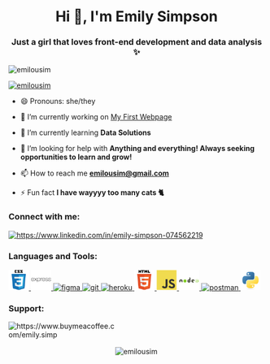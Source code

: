 <h1 align="center">Hi 👋, I'm Emily Simpson</h1>
<h3 align="center">Just a girl that loves front-end development and data analysis ✨</h3>

<p align="left"> <img src="https://komarev.com/ghpvc/?username=emilousim&label=Profile%20views&color=0e75b6&style=flat" alt="emilousim" /> </p>

<p align="left"> <a href="https://github.com/ryo-ma/github-profile-trophy"><img src="https://github-profile-trophy.vercel.app/?username=emilousim" alt="emilousim" /></a> </p>

- 😄 Pronouns: she/they

- 🔭 I’m currently working on [My First Webpage](https://github.com/emilousim/FOUNDATIONS-CAPSTONE.git)

- 🌱 I’m currently learning **Data Solutions**

- 🤝 I’m looking for help with **Anything and everything! Always seeking opportunities to learn and grow!**

<!-- - 👨‍💻 All of my projects are available at [https://emilousim.github.io/](https://emilousim.github.io/) -->

- 📫 How to reach me **emilousim@gmail.com**

- ⚡ Fun fact **I have wayyyy too many cats 🐈**

<h3 align="left">Connect with me:</h3>
<p align="left">
<a href="https://linkedin.com/in/https://www.linkedin.com/in/emily-simpson-074562219" target="blank"><img align="center" src="https://raw.githubusercontent.com/rahuldkjain/github-profile-readme-generator/master/src/images/icons/Social/linked-in-alt.svg" alt="https://www.linkedin.com/in/emily-simpson-074562219" height="30" width="40" /></a>
</p>

<h3 align="left">Languages and Tools:</h3>
<p align="left"> <a href="https://www.w3schools.com/css/" target="_blank" rel="noreferrer"> <img src="https://raw.githubusercontent.com/devicons/devicon/master/icons/css3/css3-original-wordmark.svg" alt="css3" width="40" height="40"/> </a> <a href="https://expressjs.com" target="_blank" rel="noreferrer"> <img src="https://raw.githubusercontent.com/devicons/devicon/master/icons/express/express-original-wordmark.svg" alt="express" width="40" height="40"/> </a> <a href="https://www.figma.com/" target="_blank" rel="noreferrer"> <img src="https://www.vectorlogo.zone/logos/figma/figma-icon.svg" alt="figma" width="40" height="40"/> </a> <a href="https://git-scm.com/" target="_blank" rel="noreferrer"> <img src="https://www.vectorlogo.zone/logos/git-scm/git-scm-icon.svg" alt="git" width="40" height="40"/> </a> <a href="https://heroku.com" target="_blank" rel="noreferrer"> <img src="https://www.vectorlogo.zone/logos/heroku/heroku-icon.svg" alt="heroku" width="40" height="40"/> </a> <a href="https://www.w3.org/html/" target="_blank" rel="noreferrer"> <img src="https://raw.githubusercontent.com/devicons/devicon/master/icons/html5/html5-original-wordmark.svg" alt="html5" width="40" height="40"/> </a> <a href="https://developer.mozilla.org/en-US/docs/Web/JavaScript" target="_blank" rel="noreferrer"> <img src="https://raw.githubusercontent.com/devicons/devicon/master/icons/javascript/javascript-original.svg" alt="javascript" width="40" height="40"/> </a> <a href="https://nodejs.org" target="_blank" rel="noreferrer"> <img src="https://raw.githubusercontent.com/devicons/devicon/master/icons/nodejs/nodejs-original-wordmark.svg" alt="nodejs" width="40" height="40"/> </a> <a href="https://postman.com" target="_blank" rel="noreferrer"> <img src="https://www.vectorlogo.zone/logos/getpostman/getpostman-icon.svg" alt="postman" width="40" height="40"/> </a> <a href="https://www.python.org" target="_blank" rel="noreferrer"> <img src="https://raw.githubusercontent.com/devicons/devicon/master/icons/python/python-original.svg" alt="python" width="40" height="40"/> </a> </p>

<h3 align="left">Support:</h3>
<p><a href="https://www.buymeacoffee.com/https://www.buymeacoffee.com/emily.simp"> <img align="left" src="https://cdn.buymeacoffee.com/buttons/v2/default-yellow.png" height="50" width="210" alt="https://www.buymeacoffee.com/emily.simp" /></a></p><br><br>

<p><img align="center" src="https://github-readme-stats.vercel.app/api/top-langs?username=emilousim&show_icons=true&locale=en&layout=compact" alt="emilousim" /></p>
